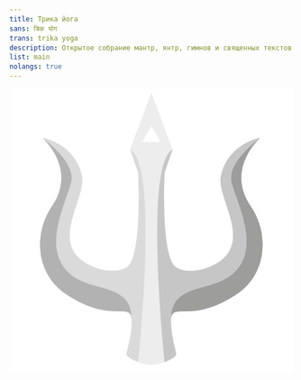 ```yaml
---
title: Трика йога
sans: त्रिक योग
trans: trika yoga
description: Открытое собрание мантр, янтр, гимнов и священных текстов Кашмирского шиваизма (Трика)
list: main
nolangs: true
---
```


![no-shadow](/img/trishula.svg "Trishula - Трезубец Шивы")
